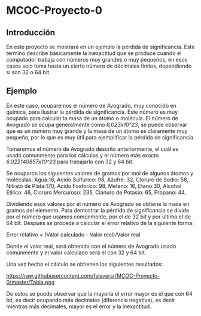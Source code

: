 # MCOC-Proyecto-0
## Introducción

En este proyecto se mostrará en un ejemplo la pérdida de significancia. Este término describe básicamente la inexactitud que se produce cuando el computador trabaja con números muy grandes o muy pequeños, en esos casos solo toma hasta un cierto número de décimales finitos, dependiendo si son 32 o 64 bit. 

## Ejemplo

En este caso, ocuparemos el número de Avogrado, muy conocido en química, para ilustrar la pérdida de significancia. 
Este número es muy ocupado para calcular la masa de un átomo o molécula. El número de Avogrado se ocupa generalmente como *6,023x10^23*, se puede observar que es un número muy grande y la masa de un átomo es claramente muy pequeña, por lo que es muy útil para ejemplificar la pérdida de significancia. 

Tomaremos el número de Avogrado descrito anteriormente, el cuál es usado comunmente para los cálculos y el número más exacto *6.022140857x10^23* para trabajarlo con 32 y 64 bit. 

Se ocuparon los siguientes valores de gramos por mol de algunos átomos y moléculas:
Agua:18,
Acido Sulfurico: 98,
Azufre: 32,
Cloruro de Sodio: 58,
Nitrato de Plata:170,
Acido Fosforico: 98,
Metano: 16, 
Etano:30, 
Alcohol Etilico: 46, 
Cloruro Mercuroso: 235,
Cianuro de Potasio: 65, 
Propano: 44,

Dividiendo esos valores por el número de Avogrado se obtiene la masa en gramos del elemento.
Para demostrar la pérdida de significancia se divide por el número que usamos comúnmente, por el de 32 bit y por último el de 64 bit.
Después se procede a calcular el error relativo de la siguiente forma: 

Error relativo = (Valor calculado - Valor real)/Valor real

Donde el valor real, será obtenido con el número de Avogrado usado comúnmente y el valor calculado será el con 32 y 64 bit.

Una vez hecho el cálculo se obtienen los siguientes resultados:

https://raw.githubusercontent.com/fsieversr/MCOC-Proyecto-0/master/Tabla.png


De estos se puede observar que la mayoría el error mayor es el que con 64 bit, es decir ocupando más decimales (diferencia negativa), es decir mientras más decimales, mayor es el error y la inexactitud.
